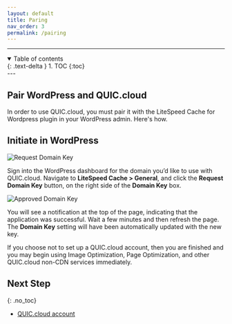 ```yaml
---
layout: default
title: Paring
nav_order: 3
permalink: /pairing
---
```


---
<details open markdown="block">
  <summary>
    Table of contents
  </summary>
  {: .text-delta }
1. TOC
{:toc}

</details>
---

## Pair WordPress and QUIC.cloud

In order to use QUIC.cloud, you must pair it with the LiteSpeed Cache for Wordpress plugin in your WordPress admin. Here's how.

Initiate in WordPress
---------------------

![Request Domain Key](https://quic.cloud/wp-content/uploads/2020/08/General-Settings.png)

Sign into the WordPress dashboard for the domain you’d like to use with QUIC.cloud. Navigate to **LiteSpeed Cache > General**, and click the **Request Domain Key** button, on the right side of the **Domain Key** box.

![Approved Domain Key](https://quic.cloud/wp-content/uploads/2020/08/Approved-Domain-Key.png)

You will see a notification at the top of the page, indicating that the application was successful. Wait a few minutes and then refresh the page. The **Domain Key** setting will have been automatically updated with the new key.

If you choose not to set up a QUIC.cloud account, then you are finished and you may begin using Image Optimization, Page Optimization, and other QUIC.cloud non-CDN services immediately.

## Next Step
{: .no_toc} 
- [QUIC.cloud account](/quic-cloud-doc/account)